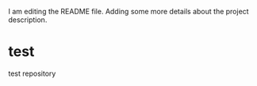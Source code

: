 I am editing the README file. Adding some more details about the project description.

# test
test repository
